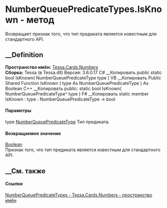 # NumberQueuePredicateTypes.IsKnown - метод
Возвращает признак того, что тип предиката является известным для стандартного
API.
## __Definition
 **Пространство имён:** [Tessa.Cards.Numbers](N_Tessa_Cards_Numbers.htm)  
 **Сборка:** Tessa (в Tessa.dll) Версия: 3.6.0.17
C# __Копировать
     public static bool IsKnown(
    	NumberQueuePredicateType type
    )
VB __Копировать
     Public Shared Function IsKnown ( 
    	type As NumberQueuePredicateType
    ) As Boolean
C++ __Копировать
     public:
    static bool IsKnown(
    	NumberQueuePredicateType^ type
    )
F# __Копировать
     static member IsKnown : 
            type : NumberQueuePredicateType -> bool 
#### Параметры
type
[NumberQueuePredicateType](T_Tessa_Cards_Numbers_NumberQueuePredicateType.htm)
    Тип предиката.
#### Возвращаемое значение
[Boolean](https://learn.microsoft.com/dotnet/api/system.boolean)  
Признак того, что тип предиката является известным для стандартного API.
##  __См. также
#### Ссылки
[NumberQueuePredicateTypes -
](T_Tessa_Cards_Numbers_NumberQueuePredicateTypes.htm)
[Tessa.Cards.Numbers - пространство имён](N_Tessa_Cards_Numbers.htm)
